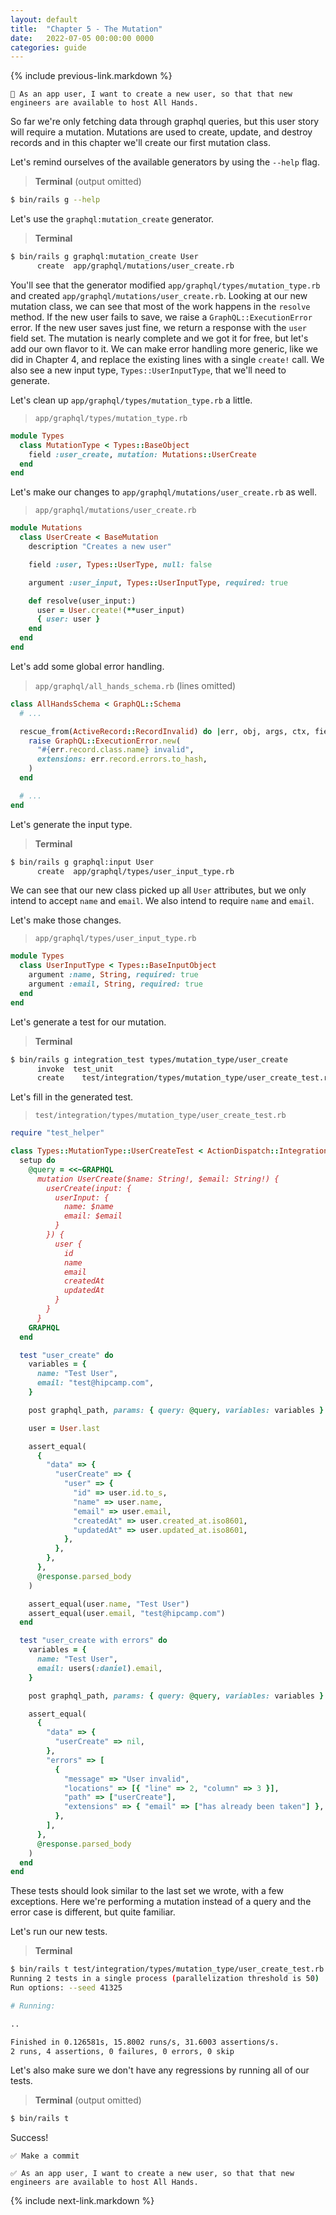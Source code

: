 ```yaml
---
layout: default
title:  "Chapter 5 - The Mutation"
date:   2022-07-05 00:00:00 0000
categories: guide
---
```


{% include previous-link.markdown %}

```
📝 As an app user, I want to create a new user, so that that new engineers are available to host All Hands.
```

So far we're only fetching data through graphql queries, but this user story will require a mutation. Mutations are used to create, update, and destroy records and in this chapter we'll create our first mutation class.

Let's remind ourselves of the available generators by using the `--help` flag.

> **Terminal** (output omitted)

```bash
$ bin/rails g --help
```

Let's use the `graphql:mutation_create` generator.

> **Terminal**

```bash
$ bin/rails g graphql:mutation_create User
      create  app/graphql/mutations/user_create.rb
```

You'll see that the generator modified `app/graphql/types/mutation_type.rb` and created `app/graphql/mutations/user_create.rb`. Looking at our new mutation class, we can see that most of the work happens in the `resolve` method. If the new user fails to save, we raise a `GraphQL::ExecutionError` error. If the new user saves just fine, we return a response with the `user` field set. The mutation is nearly complete and we got it for free, but let's add our own flavor to it. We can make error handling more generic, like we did in Chapter 4, and replace the existing lines with a single `create!` call. We also see a new input type, `Types::UserInputType`, that we'll need to generate.

Let's clean up `app/graphql/types/mutation_type.rb` a little.

> `app/graphql/types/mutation_type.rb`

```ruby
module Types
  class MutationType < Types::BaseObject
    field :user_create, mutation: Mutations::UserCreate
  end
end
```

Let's make our changes to `app/graphql/mutations/user_create.rb` as well.

> `app/graphql/mutations/user_create.rb`

```ruby
module Mutations
  class UserCreate < BaseMutation
    description "Creates a new user"

    field :user, Types::UserType, null: false

    argument :user_input, Types::UserInputType, required: true

    def resolve(user_input:)
      user = User.create!(**user_input)
      { user: user }
    end
  end
end
```

Let's add some global error handling.

> `app/graphql/all_hands_schema.rb` (lines omitted)

```ruby
class AllHandsSchema < GraphQL::Schema
  # ...

  rescue_from(ActiveRecord::RecordInvalid) do |err, obj, args, ctx, field|
    raise GraphQL::ExecutionError.new(
      "#{err.record.class.name} invalid",
      extensions: err.record.errors.to_hash,
    )
  end

  # ...
end
```

Let's generate the input type.

> **Terminal**

```bash
$ bin/rails g graphql:input User
      create  app/graphql/types/user_input_type.rb
```

We can see that our new class picked up all `User` attributes, but we only intend to accept `name` and `email`. We also intend to require `name` and `email`.

Let's make those changes.

> `app/graphql/types/user_input_type.rb`

```ruby
module Types
  class UserInputType < Types::BaseInputObject
    argument :name, String, required: true
    argument :email, String, required: true
  end
end
```

Let's generate a test for our mutation.

> **Terminal**

```bash
$ bin/rails g integration_test types/mutation_type/user_create
      invoke  test_unit
      create    test/integration/types/mutation_type/user_create_test.rb
```

Let's fill in the generated test.

> `test/integration/types/mutation_type/user_create_test.rb`

```ruby
require "test_helper"

class Types::MutationType::UserCreateTest < ActionDispatch::IntegrationTest
  setup do
    @query = <<~GRAPHQL
      mutation UserCreate($name: String!, $email: String!) {
        userCreate(input: {
          userInput: {
            name: $name
            email: $email
          }
        }) {
          user {
            id
            name
            email
            createdAt
            updatedAt
          }
        }
      }
    GRAPHQL
  end

  test "user_create" do
    variables = {
      name: "Test User",
      email: "test@hipcamp.com",
    }

    post graphql_path, params: { query: @query, variables: variables }

    user = User.last

    assert_equal(
      {
        "data" => {
          "userCreate" => {
            "user" => {
              "id" => user.id.to_s,
              "name" => user.name,
              "email" => user.email,
              "createdAt" => user.created_at.iso8601,
              "updatedAt" => user.updated_at.iso8601,
            },
          },
        },
      },
      @response.parsed_body
    )

    assert_equal(user.name, "Test User")
    assert_equal(user.email, "test@hipcamp.com")
  end

  test "user_create with errors" do
    variables = {
      name: "Test User",
      email: users(:daniel).email,
    }

    post graphql_path, params: { query: @query, variables: variables }

    assert_equal(
      {
        "data" => {
          "userCreate" => nil,
        },
        "errors" => [
          {
            "message" => "User invalid",
            "locations" => [{ "line" => 2, "column" => 3 }],
            "path" => ["userCreate"],
            "extensions" => { "email" => ["has already been taken"] },
          },
        ],
      },
      @response.parsed_body
    )
  end
end
```

These tests should look similar to the last set we wrote, with a few exceptions. Here we're performing a mutation instead of a query and the error case is different, but quite familiar.

Let's run our new tests.

> **Terminal**

```bash
$ bin/rails t test/integration/types/mutation_type/user_create_test.rb
Running 2 tests in a single process (parallelization threshold is 50)
Run options: --seed 41325

# Running:

..

Finished in 0.126581s, 15.8002 runs/s, 31.6003 assertions/s.
2 runs, 4 assertions, 0 failures, 0 errors, 0 skip
```

Let's also make sure we don't have any regressions by running all of our tests.

> **Terminal** (output omitted)

```bash
$ bin/rails t
```

Success!

```
✅ Make a commit
```

```
✅ As an app user, I want to create a new user, so that that new engineers are available to host All Hands.
```

{% include next-link.markdown %}
